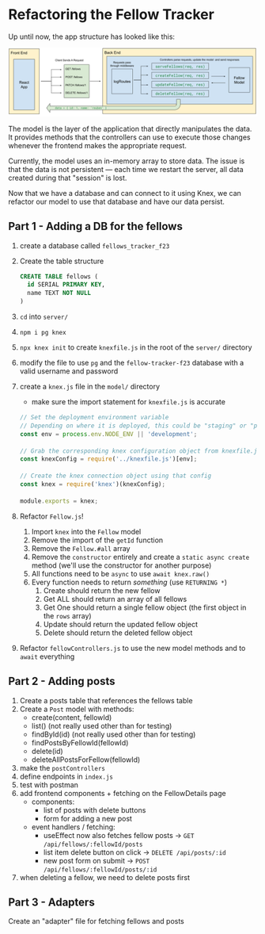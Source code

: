 # Refactoring the Fellow Tracker

Up until now, the app structure has looked like this:

![](./img/mvc-diagram.svg)

The model is the layer of the application that directly manipulates the data. It provides methods that the controllers can use to execute those changes whenever the frontend makes the appropriate request. 

Currently, the model uses an in-memory array to store data. The issue is that the data is not persistent — each time we restart the server, all data created during that "session" is lost. 

Now that we have a database and can connect to it using Knex, we can refactor our model to use that database and have our data persist.

## Part 1 - Adding a DB for the fellows

1. create a database called `fellows_tracker_f23`
2. Create the table structure

    ```sql
    CREATE TABLE fellows (
      id SERIAL PRIMARY KEY,
      name TEXT NOT NULL
    )
    ```

3. `cd` into `server/`
4. `npm i pg knex`
5. `npx knex init` to create `knexfile.js` in the root of the `server/` directory
6. modify the file to use `pg` and the `fellow-tracker-f23` database with a valid username and password
7. create a `knex.js` file in the `model/` directory
   - make sure the import statement for `knexfile.js` is accurate

    ```js
    // Set the deployment environment variable
    // Depending on where it is deployed, this could be "staging" or "production"
    const env = process.env.NODE_ENV || 'development';

    // Grab the corresponding knex configuration object from knexfile.js
    const knexConfig = require('../knexfile.js')[env];

    // Create the knex connection object using that config
    const knex = require('knex')(knexConfig);

    module.exports = knex;
    ```

8.  Refactor `Fellow.js`!
    1. Import `knex` into the `Fellow` model
    2. Remove the import of the `getId` function
    3. Remove the `Fellow.#all` array
    4. Remove the `constructor` entirely and create a `static async create` method (we'll use the constructor for another purpose)
    5. All functions need to be `async` to use `await knex.raw()`
    6. Every function needs to return *something* (use `RETURNING *`)
       1. Create should return the new fellow
       2. Get ALL should return an array of all fellows
       3. Get One should return a single fellow object (the first object in the `rows` array)
       4. Update should return the updated fellow object
       5. Delete should return the deleted fellow object
9.  Refactor `fellowControllers.js` to use the new model methods and to `await` everything


## Part 2 - Adding posts

1. Create a posts table that references the fellows table
2. Create a `Post` model with methods:
   - create(content, fellowId)
   - list() (not really used other than for testing)
   - findById(id) (not really used other than for testing)
   - findPostsByFellowId(fellowId)
   - delete(id)
   - deleteAllPostsForFellow(fellowId)
3. make the `postControllers`
4. define endpoints in `index.js`
5. test with postman
6. add frontend components + fetching on the FellowDetails page
    - components:
      - list of posts with delete buttons
      - form for adding a new post 
    - event handlers / fetching:
      - useEffect now also fetches fellow posts -> `GET /api/fellows/:fellowId/posts`
      - list item delete button on click -> `DELETE /api/posts/:id`
      - new post form on submit -> `POST /api/fellows/:fellowId/posts/:id`
7. when deleting a fellow, we need to delete posts first

## Part 3 - Adapters

Create an "adapter" file for fetching fellows and posts